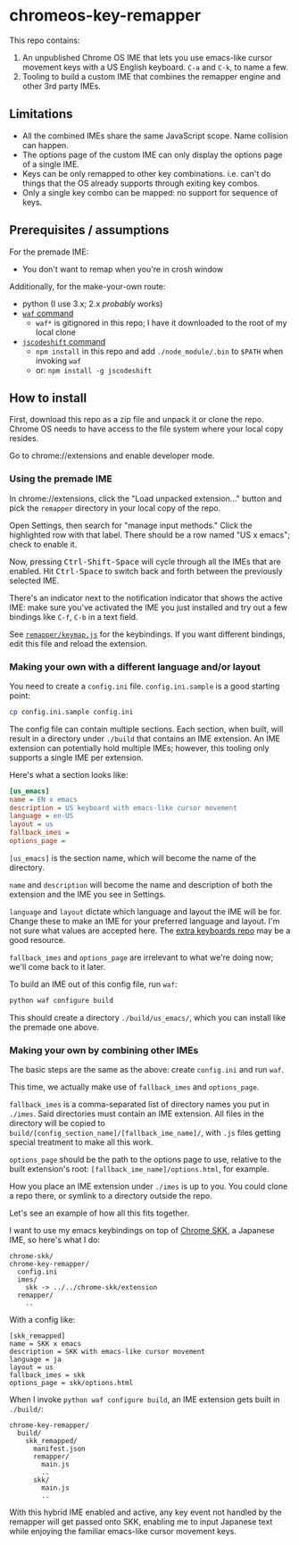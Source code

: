 # chromeos-key-remapper

This repo contains:

1. An unpublished Chrome OS IME that lets you use emacs-like cursor movement
   keys with a US English keyboard. `C-a` and `C-k`, to name a few.
2. Tooling to build a custom IME that combines the remapper engine and other 3rd party IMEs.

## Limitations

- All the combined IMEs share the same JavaScript scope. Name collision
  can happen.
- The options page of the custom IME can only display the options page of a
  single IME.
- Keys can be only remapped to other key combinations. i.e. can't do things
  that the OS already supports through exiting key combos.
- Only a single key combo can be mapped: no support for sequence of keys.

## Prerequisites / assumptions

For the premade IME:

- You don't want to remap when you're in crosh window

Additionally, for the make-your-own route:

- python (I use 3.x; 2.x _probably_ works)
- [`waf` command](https://waf.io/book/#_download_and_installation)
  - `waf*` is gitignored in this repo; I have it downloaded to the root of my local clone
- [`jscodeshift` command](https://github.com/facebook/jscodeshift)
  - `npm install` in this repo and add `./node_module/.bin` to `$PATH` when invoking `waf`
  - or: `npm install -g jscodeshift`

## How to install

First, download this repo as a zip file and unpack it or clone the repo.
Chrome OS needs to have access to the file system where your local copy resides.

Go to chrome://extensions and enable developer mode.

### Using the premade IME

In chrome://extensions, click the "Load unpacked extension..." button
and pick the `remapper` directory in your local copy of the repo.

Open Settings, then search for "manage input methods." Click the highlighted row
with that label. There should be a row named "US x emacs"; check to enable it.

Now, pressing <kbd>Ctrl-Shift-Space</kbd> will cycle through all the
IMEs that are enabled. Hit <kbd>Ctrl-Space</kbd> to switch back and forth
between the previously selected IME.

There's an indicator next to the notification indicator that shows the active
IME: make sure you've activated the IME you just installed and try out
a few bindings like `C-f`, `C-b` in a text field.

See [`remapper/keymap.js`](./remapper/keymap.js) for the keybindings.
If you want different bindings, edit this file and reload the extension.

### Making your own with a different language and/or layout

You need to create a `config.ini` file. `config.ini.sample` is a good
starting point:

```sh
cp config.ini.sample config.ini
```

The config file can contain multiple sections. Each section, when
built, will result in a directory under `./build` that contains an
IME extension.  An IME extension can potentially hold multiple
IMEs; however, this tooling only supports a single IME per extension.

Here's what a section looks like:

```ini
[us_emacs]
name = EN x emacs
description = US keyboard with emacs-like cursor movement
language = en-US
layout = us
fallback_imes =
options_page =
```

`[us_emacs]` is the section name, which will become the name of the directory.

`name` and `description` will become the name and description of both the extension
and the IME you see in Settings.

`language` and `layout` dictate which language and layout the IME will be for.
Change these to make an IME for your preferred language and layout. I'm not sure
what values are accepted here. The [extra keyboards repo][extra-keyboard] may
be a good resource.

`fallback_imes` and `options_page` are irrelevant to what we're doing now; we'll
come back to it later.

To build an IME out of this config file, run `waf`:

```sh
python waf configure build
```

This should create a directory `./build/us_emacs/`, which you can install
like the premade one above.

### Making your own by combining other IMEs

The basic steps are the same as the above: create `config.ini` and run `waf`.

This time, we actually make use of `fallback_imes` and `options_page`.

`fallback_imes` is a comma-separated list of directory names you put
in `./imes`.  Said directories must contain an IME extension. All
files in the directory will be copied to
`build/[config_section_name]/[fallback_ime_name]/`, with `.js` files
getting special treatment to make all this work.

`options_page` should be the path to the options page to use, relative
to the built extension's root: `[fallback_ime_name]/options.html`, for example.

How you place an IME extension under `./imes` is up to you. You could
clone a repo there, or symlink to a directory outside the repo.

Let's see an example of how all this fits together.

I want to use my emacs keybindings on top of [Chrome SKK][skk], a Japanese
IME, so here's what I do:

```
chrome-skk/
chrome-key-remapper/
  config.ini
  imes/
    skk -> ../../chrome-skk/extension
  remapper/
    ..
```

With a config like:

```
[skk_remapped]
name = SKK x emacs
description = SKK with emacs-like cursor movement
language = ja
layout = us
fallback_imes = skk
options_page = skk/options.html
```

When I invoke `python waf configure build`, an IME extension gets built in `./build/`:

```
chrome-key-remapper/
  build/
    skk_remapped/
      manifest.json
      remapper/
        main.js
        ..
      skk/
        main.js
        ..
```

With this hybrid IME enabled and active, any key event not handled by
the remapper will get passed onto SKK, enabling me to input Japanese
text while enjoying the familiar emacs-like cursor movement keys.

  [extra-keyboard]: https://github.com/google/extra-keyboards-for-chrome-os
  [skk]: https://github.com/jmuk/chrome-skk
